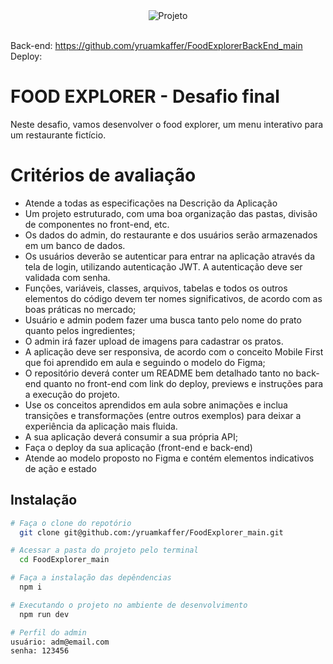 <div align="center">
  <img alt="Projeto" title="FoodExplorer" src="https://app.rocketseat.com.br/static/media/project.f93ae05b.png">
</div>
<br>

Back-end: https://github.com/yruamkaffer/FoodExplorerBackEnd_main<br>
Deploy: 

# FOOD EXPLORER - Desafio final

Neste desafio, vamos desenvolver o food explorer, um menu interativo para um restaurante fictício.

# Critérios de avaliação

- Atende a todas as especificações na Descrição da Aplicação
- Um projeto estruturado, com uma boa organização das pastas, divisão de componentes no front-end, etc.
- Os dados do admin, do restaurante e dos usuários serão armazenados em um banco de dados.
- Os usuários deverão se autenticar para entrar na aplicação através da tela de login, utilizando autenticação JWT. A autenticação deve ser validada com senha.
- Funções, variáveis, classes, arquivos, tabelas e todos os outros elementos do código devem ter nomes significativos, de acordo com as boas práticas no mercado;
- Usuário e admin podem fazer uma busca tanto pelo nome do prato quanto pelos ingredientes;
- O admin irá fazer upload de imagens para cadastrar os pratos.
- A aplicação deve ser responsiva, de acordo com o conceito Mobile First que foi aprendido em aula e seguindo o modelo do Figma;
- O repositório deverá conter um README bem detalhado tanto no back-end quanto no front-end com link do deploy, previews e instruções para a execução do projeto.
- Use os conceitos aprendidos em aula sobre animações e inclua transições e transformações (entre outros exemplos) para deixar a experiência da aplicação mais fluida.
- A sua aplicação deverá consumir a sua própria API;
- Faça o deploy da sua aplicação (front-end e back-end)
- Atende ao modelo proposto no Figma e contém elementos indicativos de ação e estado

## Instalação

```bash
# Faça o clone do repotório
  git clone git@github.com:/yruamkaffer/FoodExplorer_main.git

# Acessar a pasta do projeto pelo terminal
  cd FoodExplorer_main

# Faça a instalação das depêndencias
  npm i

# Executando o projeto no ambiente de desenvolvimento
  npm run dev
```

```bash
# Perfil do admin
usuário: adm@email.com
senha: 123456
```

